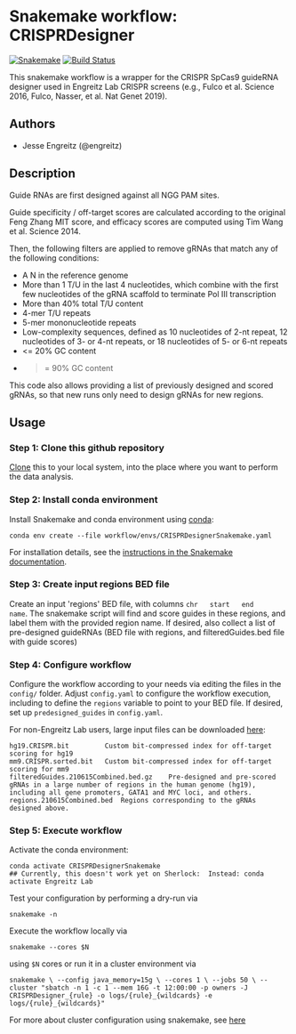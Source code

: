 # Snakemake workflow: CRISPRDesigner

[![Snakemake](https://img.shields.io/badge/snakemake-≥5.5.0-brightgreen.svg)](https://snakemake.bitbucket.io)
[![Build Status](https://travis-ci.org/snakemake-workflows/{{cookiecutter.repo_name}}.svg?branch=master)](https://travis-ci.org/snakemake-workflows/{{cookiecutter.repo_name}})

This snakemake workflow is a wrapper for the CRISPR SpCas9 guideRNA designer used in Engreitz Lab CRISPR screens (e.g., Fulco et al. Science 2016, Fulco, Nasser, et al. Nat Genet 2019).  


## Authors

* Jesse Engreitz (@engreitz)

## Description

Guide RNAs are first designed against all NGG PAM sites.  

Guide specificity / off-target scores are calculated according to the original Feng Zhang MIT score, and efficacy scores are computed using Tim Wang et al. Science 2014.  

Then, the following filters are applied to remove gRNAs that match any of the following conditions:
- A N in the reference genome
- More than 1 T/U in the last 4 nucleotides, which combine with the first few nucleotides of the gRNA scaffold to terminate Pol III transcription
- More than 40% total T/U content
- 4-mer T/U repeats
- 5-mer mononucleotide repeats 
- Low-complexity sequences, defined as 10 nucleotides of 2-nt repeat, 12 nucleotides of 3- or 4-nt repeats, or 18 nucleotides of 5- or 6-nt repeats
- <= 20% GC content
- >= 90% GC content  

This code also allows providing a list of previously designed and scored gRNAs, so that new runs only need to design gRNAs for new regions.

## Usage

### Step 1: Clone this github repository

[Clone](https://help.github.com/en/articles/cloning-a-repository) this to your local system, into the place where you want to perform the data analysis.

### Step 2: Install conda environment

Install Snakemake and conda environment using [conda](https://conda.io/projects/conda/en/latest/user-guide/install/index.html):

    conda env create --file workflow/envs/CRISPRDesignerSnakemake.yaml

For installation details, see the [instructions in the Snakemake documentation](https://snakemake.readthedocs.io/en/stable/getting_started/installation.html).

### Step 3: Create input regions BED file

Create an input 'regions' BED file, with columns `chr   start   end     name`. The snakemake script will find and score guides in these regions, and label them with the provided region name.  If desired, also collect a list of pre-designed guideRNAs (BED file with regions, and filteredGuides.bed file with guide scores)

### Step 4: Configure workflow

Configure the workflow according to your needs via editing the files in the `config/` folder. Adjust `config.yaml` to configure the workflow execution, including to define the `regions` variable to point to your BED file. If desired, set up `predesigned_guides` in `config.yaml`.  

For non-Engreitz Lab users, large input files can be downloaded [here](https://drive.google.com/drive/u/1/folders/1F5-v0KopsE7hshjwMbHEryXd2wkDdR2Q):
    
    hg19.CRISPR.bit         Custom bit-compressed index for off-target scoring for hg19
    mm9.CRISPR.sorted.bit   Custom bit-compressed index for off-target scoring for mm9
    filteredGuides.210615Combined.bed.gz    Pre-designed and pre-scored gRNAs in a large number of regions in the human genome (hg19), including all gene promoters, GATA1 and MYC loci, and others. 
    regions.210615Combined.bed  Regions corresponding to the gRNAs designed above.
    

### Step 5: Execute workflow

Activate the conda environment:

    conda activate CRISPRDesignerSnakemake 
    ## Currently, this doesn't work yet on Sherlock:  Instead: conda activate Engreitz Lab

Test your configuration by performing a dry-run via

    snakemake -n

Execute the workflow locally via

    snakemake --cores $N

using `$N` cores or run it in a cluster environment via

`
snakemake \
  --config java_memory=15g \
  --cores 1 \
  --jobs 50 \
  --cluster "sbatch -n 1 -c 1 --mem 16G -t 12:00:00 -p owners -J CRISPRDesigner_{rule} -o logs/{rule}_{wildcards} -e logs/{rule}_{wildcards}"
`

For more about cluster configuration using snakemake, see [here](https://www.sichong.site/2020/02/25/snakemake-and-slurm-how-to-manage-workflow-with-resource-constraint-on-hpc/)
